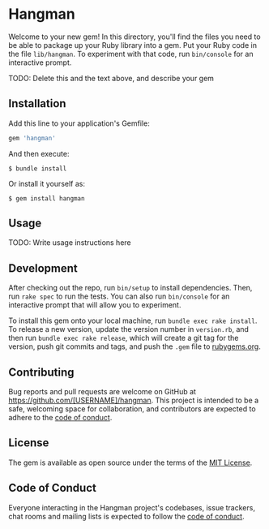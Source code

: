 # Hangman

Welcome to your new gem! In this directory, you'll find the files you need to be able to package up your Ruby library into a gem. Put your Ruby code in the file `lib/hangman`. To experiment with that code, run `bin/console` for an interactive prompt.

TODO: Delete this and the text above, and describe your gem

## Installation

Add this line to your application's Gemfile:

```ruby
gem 'hangman'
```

And then execute:

    $ bundle install

Or install it yourself as:

    $ gem install hangman

## Usage

TODO: Write usage instructions here

## Development

After checking out the repo, run `bin/setup` to install dependencies. Then, run `rake spec` to run the tests. You can also run `bin/console` for an interactive prompt that will allow you to experiment.

To install this gem onto your local machine, run `bundle exec rake install`. To release a new version, update the version number in `version.rb`, and then run `bundle exec rake release`, which will create a git tag for the version, push git commits and tags, and push the `.gem` file to [rubygems.org](https://rubygems.org).

## Contributing

Bug reports and pull requests are welcome on GitHub at https://github.com/[USERNAME]/hangman. This project is intended to be a safe, welcoming space for collaboration, and contributors are expected to adhere to the [code of conduct](https://github.com/[USERNAME]/hangman/blob/master/CODE_OF_CONDUCT.md).


## License

The gem is available as open source under the terms of the [MIT License](https://opensource.org/licenses/MIT).

## Code of Conduct

Everyone interacting in the Hangman project's codebases, issue trackers, chat rooms and mailing lists is expected to follow the [code of conduct](https://github.com/[USERNAME]/hangman/blob/master/CODE_OF_CONDUCT.md).
